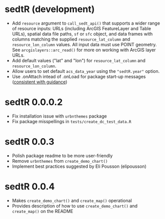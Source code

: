 # sedtR (development)

- Add `resource` argument to `call_sedt_api()` that supports a wider range of resource inputs: URLs (including ArcGIS FeatureLayer and Table URLs), spatial data file paths, `sf` or `sfc` object, and data frames with columns matching the supplied `resource_lat_column` and `resource_lon_column` values. All input data must use POINT geometry. See `arcgislayers::arc_read()` for more on working with ArcGIS layer URLs.
- Add default values ("lat" and "lon") for `resource_lat_column` and `resource_lon_column`.
- Allow users to set default `acs_data_year` using the `"sedtR.year"` option.
- Use .onAttach intead of .onLoad for package start-up messages ([consistent with guidance](https://r-pkgs.org/code.html#sec-code-r-landscape))

# sedtR 0.0.0.2

- Fix installation issue with `urbnthemes` package 
- Fix package misspellings in `tests/create_dc_test_data.R`

# sedtR 0.0.3 

- Polish package readme to be more user-friendly
- Remove `urbnthemes` from `create_demo_chart()`
- Implement best practices suggested by Eli Pousson (elipousson)

# sedtR 0.0.4 
- Makes `create_demo_chart()` and `create_map()` operational
- Provides description of how to use `create_demo_chart()` and `create_map()` on the README 
